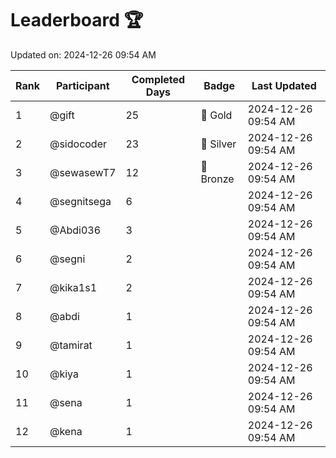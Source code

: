 # Leaderboard 🏆

Updated on: 2024-12-26 09:54 AM

| Rank | Participant       | Completed Days | Badge      | Last Updated         |
|------|-------------------|----------------|------------|----------------------|
| 1    | @gift             | 25             | 🏅 Gold     | 2024-12-26 09:54 AM |
| 2    | @sidocoder        | 23             | 🥈 Silver   | 2024-12-26 09:54 AM |
| 3    | @sewasewT7        | 12             | 🥉 Bronze   | 2024-12-26 09:54 AM |
| 4    | @segnitsega       | 6              |            | 2024-12-26 09:54 AM |
| 5    | @Abdi036          | 3              |            | 2024-12-26 09:54 AM |
| 6    | @segni            | 2              |            | 2024-12-26 09:54 AM |
| 7    | @kika1s1          | 2              |            | 2024-12-26 09:54 AM |
| 8    | @abdi             | 1              |            | 2024-12-26 09:54 AM |
| 9    | @tamirat          | 1              |            | 2024-12-26 09:54 AM |
| 10   | @kiya             | 1              |            | 2024-12-26 09:54 AM |
| 11   | @sena             | 1              |            | 2024-12-26 09:54 AM |
| 12   | @kena             | 1              |            | 2024-12-26 09:54 AM |
